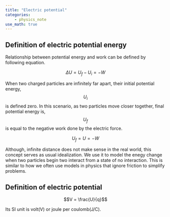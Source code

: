```yaml
---
title: "Electric potential"
categories:
    - physics_note
use_math: true
---
```


<h2>Definition of electric potential energy</h2>

Relationship between potential energy and work can be defined by following equation.

$$\Delta U = U_f - U_i = -W$$

When two charged particles are infinitely far apart, their initial potential energy, $$U_i$$ is defined zero. 
In this scenario, as two particles move closer together, final potential energy is, $$U_f$$ is equal to the negative work done by the electric force.

$$U_f = U = -W$$

Although, infinite distance does not make sense in the real world, this concept serves as usual idealization.
We use it to model the enegy change when two particles begin two interact from a state of no interaction.
This is similar to how we often use models in physics that ignore friction to simplify problems.

<h2>Definition of electric potential</h2>

$$V = \frac{U}{q}$$

Its SI unit is volt(V) or joule per coulomb(J/C).